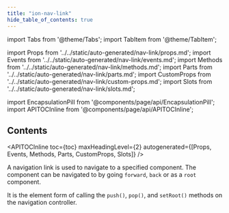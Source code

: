 ```yaml
---
title: "ion-nav-link"
hide_table_of_contents: true
---
```

import Tabs from '@theme/Tabs';
import TabItem from '@theme/TabItem';

import Props from '../../static/auto-generated/nav-link/props.md';
import Events from '../../static/auto-generated/nav-link/events.md';
import Methods from '../../static/auto-generated/nav-link/methods.md';
import Parts from '../../static/auto-generated/nav-link/parts.md';
import CustomProps from '../../static/auto-generated/nav-link/custom-props.md';
import Slots from '../../static/auto-generated/nav-link/slots.md';

<head>
  <title>ion-nav-link: The Element for Navigation to a Specified Component</title>
  <meta name="description" content="Navigation links navigate to specified components. It is the element form of calling the push(), pop(), and setRoot() methods. Read for more on ion-nav-link." />
</head>

import EncapsulationPill from '@components/page/api/EncapsulationPill';
import APITOCInline from '@components/page/api/APITOCInline';



<h2 className="table-of-contents__title">Contents</h2>

<APITOCInline
  toc={toc}
  maxHeadingLevel={2}
  autogenerated={[Props, Events, Methods, Parts, CustomProps, Slots]}
/>



A navigation link is used to navigate to a specified component. The component can be navigated to by going `forward`, `back` or as a `root` component.

It is the element form of calling the `push()`, `pop()`, and `setRoot()` methods on the navigation controller.




<Props />
<Events />
<Methods />
<Parts />
<CustomProps />
<Slots />